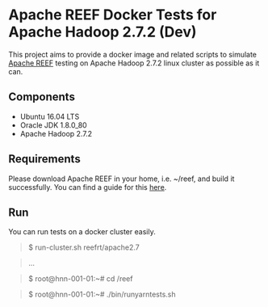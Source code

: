Apache REEF Docker Tests for Apache Hadoop 2.7.2 (Dev)
============================================================

This project aims to provide a docker image and related scripts to simulate 
[Apache REEF](http://reef.apache.org/) testing on 
Apache Hadoop 2.7.2 linux cluster as possible as it can.

Components
----------

* Ubuntu 16.04 LTS
* Oracle JDK 1.8.0_80
* Apache Hadoop 2.7.2

Requirements
------------

Please download Apache REEF in your home, i.e. ~/reef, and build
it successfully. You can find a guide for this 
[here](https://cwiki.apache.org/confluence/display/REEF/Compiling+REEF).

Run
---
You can run tests on a docker cluster easily.

> $ run-cluster.sh reefrt/apache2.7

> ...

> $ root@hnn-001-01:~# cd /reef

> $ root@hnn-001-01:~# ./bin/runyarntests.sh

